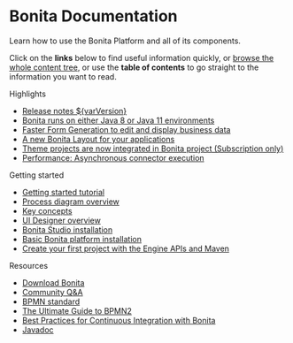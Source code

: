 #  Bonita Documentation

Learn how to use the Bonita Platform and all of its components.

Click on the **links** below to find useful information quickly, or [browse the whole content tree](taxonomy.md), or use the **table of contents** to go straight to the information you want to read.

<div class="col-md-4">
<div class="panel panel-default">
<div class="panel-heading">Highlights</div>
<div class="panel-body">
<div class="menu-block-wrapper">

* [Release notes ${varVersion}](release-notes.md)<!--{li:.first .leaf}-->
* [Bonita runs on either Java 8 or Java 11 environments](release-notes.md#java-11-compliance)<!--{li:.first .leaf}-->
* [Faster Form Generation to edit and display business data](release-notes.md#improve-form-generation)<!--{li:.first .leaf}-->
* [A new Bonita Layout for your applications](release-notes.md#new-bonita-layout)<!--{li:.first .leaf}-->
* [Theme projects are now integrated in Bonita project (Subscription only)](release-notes.md#theme-in-project)<!--{li:.first .leaf}-->
* [Performance: Asynchronous connector execution](release-notes.md#asynchronous-connector-execution)<!--{li:.first .leaf}-->
<!--{ul:.menu .nav}-->

</div>
</div>
</div>
</div>
<div class="col-md-4">
<div class="panel panel-default">
<div class="panel-heading">Getting started</div>
<div class="panel-body">
<div class="menu-block-wrapper">

* [Getting started tutorial](_getting-started-tutorial.md)<!--{li:.first .leaf}-->
* [Process diagram overview](diagram-overview.md)<!--{li:.leaf}-->
* [Key concepts](key-concepts.md)<!--{li:.leaf}-->
* [UI Designer overview](ui-designer-overview.md)<!--{li:.leaf}-->
* [Bonita Studio installation](bonita-bpm-studio-installation.md)<!--{li:.leaf}-->
* [Basic Bonita platform installation](tomcat-bundle.md)<!--{li:.leaf}-->
* [Create your first project with the Engine APIs and Maven](create-your-first-project-with-the-engine-apis-and-maven.md)<!--{li:.last .leaf}-->
<!--{ul:.menu .nav}-->

</div>
</div>
</div>
</div>
<div class="col-md-4">
<div class="panel panel-default">
<div class="panel-heading">Resources</div>
<div class="panel-body">
<div class="menu-block-wrapper menu-name-menu-quicklinks">

* [Download Bonita](http://www.bonitasoft.com/how-we-do-it/downloads)<!--{li:.first .leaf}-->
* [Community Q&A](https://community.bonitasoft.com/questions-and-answers)
* [BPMN standard](http://www.bpmn.org/)<!--{li:.leaf}-->
* [The Ultimate Guide to BPMN2](http://www.bonitasoft.com/for-you-to-read/bpm-library/ultimate-guide-bpmn)<!--{li:.leaf}-->
* [Best Practices for Continuous Integration with Bonita](http://www.bonitasoft.com/for-you-to-read/bpm-library/best-practices-continuous-integration-bonita-bpm)<!--{li:.leaf}-->
* [Javadoc](http://documentation.bonitasoft.com/javadoc/api/${varVersion}/index.html)<!--{li:.leaf .last}-->
<!--{ul:.menu .nav}-->

</div>
</div>
</div>
</div>
